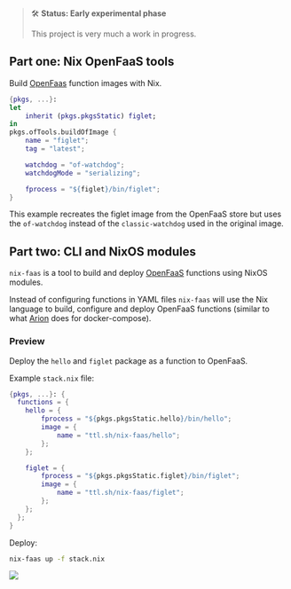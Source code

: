 > 🛠 **Status: Early experimental phase**
>
> This project is very much a work in progress.

## Part one: Nix OpenFaaS tools

Build [OpenFaas](https://www.openfaas.com/) function images with Nix.

```nix
{pkgs, ...}:
let
    inherit (pkgs.pkgsStatic) figlet;
in
pkgs.ofTools.buildOfImage {
    name = "figlet";
    tag = "latest";

    watchdog = "of-watchdog";
    watchdogMode = "serializing";

    fprocess = "${figlet}/bin/figlet";
}
```

This example recreates the figlet image from the OpenFaaS store but uses the `of-watchdog` instead of the `classic-watchdog` used in the original image.

## Part two: CLI and NixOS modules

`nix-faas` is a tool to build and deploy [OpenFaaS](https://www.openfaas.com/) functions using NixOS modules.

Instead of configuring functions in YAML files `nix-faas` will use the Nix language to build, configure and deploy OpenFaaS functions (similar to what [Arion](https://github.com/hercules-ci/arion) does for docker-compose).

### Preview

Deploy the `hello` and `figlet` package as a function to OpenFaaS.

Example `stack.nix` file:

```nix
{pkgs, ...}: {
  functions = {
    hello = {
        fprocess = "${pkgs.pkgsStatic.hello}/bin/hello";
        image = {
            name = "ttl.sh/nix-faas/hello";
        };
    };

    figlet = {
        fprocess = "${pkgs.pkgsStatic.figlet}/bin/figlet";
        image = {
            name = "ttl.sh/nix-faas/figlet";
        };
    };
  };
}
```

Deploy:

```bash
nix-faas up -f stack.nix
```

![](docs/preview.gif)

